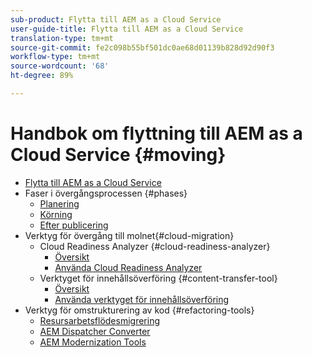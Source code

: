 ```yaml
---
sub-product: Flytta till AEM as a Cloud Service
user-guide-title: Flytta till AEM as a Cloud Service
translation-type: tm+mt
source-git-commit: fe2c098b55bf501dc0ae68d01139b828d92d90f3
workflow-type: tm+mt
source-wordcount: '68'
ht-degree: 89%

---
```



# Handbok om flyttning till AEM as a Cloud Service {#moving}

+ [Flytta till AEM as a Cloud Service](/help/move-to-cloud-service/home.md)
+ Faser i övergångsprocessen {#phases}
   + [Planering](/help/move-to-cloud-service/planning.md)
   + [Körning](/help/move-to-cloud-service/execution.md) 
   + [Efter publicering](/help/move-to-cloud-service/post-go-live.md)
+ Verktyg för övergång till molnet{#cloud-migration}
   + Cloud Readiness Analyzer {#cloud-readiness-analyzer}
      + [Översikt](/help/move-to-cloud-service/cloud-readiness-analyzer/overview-cloud-readiness-analyzer.md)
      + [Använda Cloud Readiness Analyzer](/help/move-to-cloud-service/cloud-readiness-analyzer/using-cloud-readiness-analyzer.md)
   + Verktyget för innehållsöverföring {#content-transfer-tool}
      + [Översikt](/help/move-to-cloud-service/content-transfer-tool/overview-content-transfer-tool.md)
      + [Använda verktyget för innehållsöverföring](/help/move-to-cloud-service/content-transfer-tool/using-content-transfer-tool.md)
+ Verktyg för omstrukturering av kod {#refactoring-tools}
   + [Resursarbetsflödesmigrering](/help/move-to-cloud-service/moving-to-aem-assets/asset-workflow-migration-tool.md)
   + [AEM Dispatcher Converter](/help/move-to-cloud-service/refactoring-tools/dispatcher-transformation-utility-tools.md)
   + [AEM Modernization Tools](/help/move-to-cloud-service/refactoring-tools/aem-modernization-tools.md)
